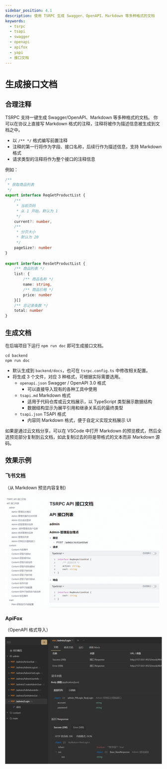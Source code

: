 ```yaml
---
sidebar_position: 4.1
description: 使用 TSRPC 生成 Swagger、OpenAPI、Markdown 等多种格式的文档
keywords:
  - tsrpc
  - tsapi
  - swagger
  - openapi
  - apifox
  - yapi
  - 接口文档
---
```


# 生成接口文档

## 合理注释

TSRPC 支持一键生成 Swagger/OpenAPI、Markdown 等多种格式的文档。
你可以在协议上直接写 Markdown 格式的注释，注释将被作为描述信息被生成到文档之中。

- 以 `/** */` 格式编写前置注释
- 注释的第一行将作为字段、接口名称，后续行作为描述信息，支持 Markdown 格式
- 请求类型的注释将作为整个接口的注释信息

例如：

```ts
/**
 * 获取商品列表
 */
export interface ReqGetProductList {
    /**
     * 当前页码
     * 从 1 开始，默认为 1
     */
    current?: number,
    /**
     * 分页大小
     * 默认为 20
     */
    pageSize?: number
}

export interface ResGetProductList {
    /** 商品列表 */
    list: {
        /** 商品名称 */
        name: string,
        /** 商品价格 */
        price: number
    }[]
    /** 总记录条数 */
    total: number
}
```

## 生成文档

在后端项目下运行 `npm run doc` 即可生成接口文档。

```shell
cd backend
npm run doc
```

- 默认生成到 `backend/docs`，也可在 `tsrpc.config.ts` 中修改相关配置。
- 将生成 3 个文件，对应 3 种格式，可根据实际需要选用。
    - `openapi.json` Swagger / OpenAPI 3.0 格式
        - 可以直接导入现有的各种工具中使用
    - `tsapi.md` Markdown 格式
        - 适用于代码仓库或云文档展示，以 TypeScript 类型展示数据结构
        - 数据结构显示为展平引用和继承关系后的最终类型
    - `tsapi.json` TSAPI 格式 
        - 内容同 Markdown 格式，便于自定义实现文档展示 UI

如果是通过云文档分享，可以在 VSCode 中打开 Markdown 的预览模式，然后全选预览部分复制到云文档，如此复制过去的将是带格式的文本而非 Markdown 源码。

## 效果示例

### 飞书文档

（从 Markdown 预览内容复制）

![](assets/markdown-doc.png)

### ApiFox

（OpenAPI 格式导入）

![](assets/apifox.png)